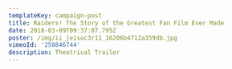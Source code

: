 ```yaml
---
templateKey: campaign-post
title: Raiders! The Story of the Greatest Fan Film Ever Made
date: 2018-03-09T09:37:07.795Z
poster: /img/ii_jeisuc3r11_16206b4712a359db.jpg
vimeoId: '258846744'
description: Theatrical Trailer
---
```


